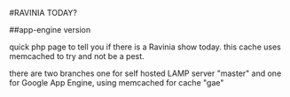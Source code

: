 #RAVINIA TODAY?

##app-engine version

quick php page to tell you if there is a Ravinia show today.
this cache uses memcached to try and not be a pest.


there are two branches one for self hosted LAMP server "master" and one for Google App Engine, using memcached for cache "gae"